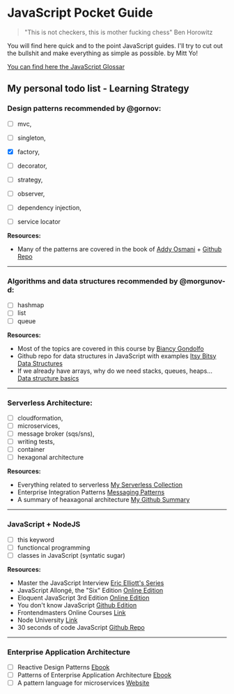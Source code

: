 # JavaScript Pocket Guide

> "This is not checkers, this is mother fucking chess" Ben Horowitz

You will find here quick and to the point JavaScript guides. I'll try to cut out the bullshit and make everything as simple as possible. by Mitt Yo!

[You can find here the JavaScript Glossar](https://docs.google.com/spreadsheets/d/1_f7PLYnoB9fPp0K2ZmkKr2sFo1oZxK0tDRugsRXeENg/edit#gid=0)

## My personal todo list - Learning Strategy

### Design patterns recommended by @gornov: 
- [ ] mvc, 
- [ ] singleton, 
- [x] factory, 
- [ ] decorator, 
- [ ] strategy, 
- [ ] observer, 
- [ ] dependency injection, 
- [ ] service locator


**Resources:**
* Many of the patterns are covered in the book of [Addy Osmani](https://addyosmani.com/resources/essentialjsdesignpatterns/book/) + [Github Repo](https://github.com/addyosmani/essential-js-design-patterns)

---

### Algorithms and data structures recommended by @morgunov-d:
- [ ] hashmap
- [ ] list 
- [ ] queue

**Resources:**
* Most of the topics are covered in this course by [Biancy Gondolfo](https://frontendmasters.com/courses/data-structures-algorithms/)
* Github repo for data structures in JavaScript with examples [Itsy Bitsy Data Structures](https://github.com/jamiebuilds/itsy-bitsy-data-structures)
* If we already have arrays, why do we need stacks, queues, heaps...  [Data structure basics](http://algosaur.us/data-structures-basics/)

---

### Serverless Architecture: 
- [ ] cloudformation, 
- [ ] microservices, 
- [ ] message broker (sqs/sns), 
- [ ] writing tests, 
- [ ] container
- [ ] hexagonal architecture

**Resources:**
* Everything related to serverless [My Serverless Collection](https://github.com/mittyo/javascript-pocketguide/tree/master/serverless)
* Enterprise Integration Patterns [Messaging Patterns](http://www.enterpriseintegrationpatterns.com/patterns/messaging/)
* A summary of heaxagonal architecture [My Github Summary](https://github.com/mittyo/javascript-pocketguide/blob/master/serverless/design-patterns/001_hexagon-patter.md)

---

### JavaScript + NodeJS
- [ ] this keyword
- [ ] functioncal programming
- [ ] classes in JavaScript (syntatic sugar)

**Resources:**
* Master the JavaScript Interview [Eric Elliott's Series](https://gist.github.com/Geoff-Ford/c985b67a1a27deadb970d828b6a90282)
* JavaScript Allongé, the "Six" Edition [Online Edition](https://leanpub.com/javascriptallongesix/read)
* Eloquent JavaScript 3rd Edition [Online Edition](https://eloquentjavascript.net/)
* You don't know JavaScript [Github Edition](https://github.com/getify/You-Dont-Know-JS)
* Frontendmasters Online Courses [Link](https://frontendmasters.com/)
* Node University [Link](https://node.university/+)
* 30 seconds of code JavaScript [Github Repo](https://github.com/Chalarangelo/30-seconds-of-code)

---

### Enterprise Application Architecture

- [ ] Reactive Design Patterns [Ebook](https://www.manning.com/books/reactive-design-patterns)
- [ ] Patterns of Enterprise Application Architecture [Ebook](https://www.amazon.de/Patterns-Enterprise-Application-Architecture-Martin/dp/0321127420/ref=sr_1_3?ie=UTF8&qid=1519287673&sr=8-3&keywords=martin+fowler&dpID=51IuDvAU1CL&preST=_SX198_BO1,204,203,200_QL40_&dpSrc=srch)
- [ ] A pattern language for microservices [Website](http://microservices.io/patterns/index.html)